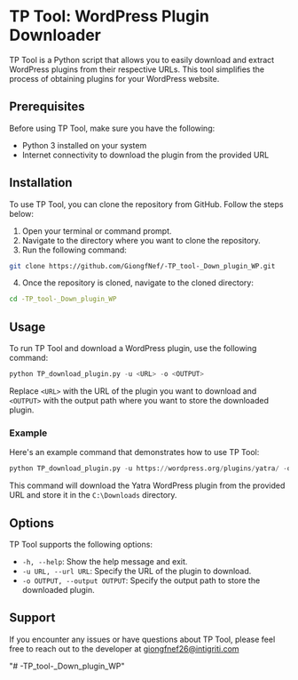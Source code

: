 # TP Tool: WordPress Plugin Downloader

TP Tool is a Python script that allows you to easily download and extract WordPress plugins from their respective URLs. This tool simplifies the process of obtaining plugins for your WordPress website.

## Prerequisites

Before using TP Tool, make sure you have the following:

- Python 3 installed on your system
- Internet connectivity to download the plugin from the provided URL

## Installation

To use TP Tool, you can clone the repository from GitHub. Follow the steps below:

1. Open your terminal or command prompt.
2. Navigate to the directory where you want to clone the repository.
3. Run the following command:
```bash
git clone https://github.com/GiongfNef/-TP_tool-_Down_plugin_WP.git
```
4. Once the repository is cloned, navigate to the cloned directory:
```bash
cd -TP_tool-_Down_plugin_WP
```

## Usage

To run TP Tool and download a WordPress plugin, use the following command:
```python
python TP_download_plugin.py -u <URL> -o <OUTPUT>
```
Replace `<URL>` with the URL of the plugin you want to download and `<OUTPUT>` with the output path where you want to store the downloaded plugin.

### Example

Here's an example command that demonstrates how to use TP Tool:
```python
python TP_download_plugin.py -u https://wordpress.org/plugins/yatra/ -o C:\Downloads
```

This command will download the Yatra WordPress plugin from the provided URL and store it in the `C:\Downloads` directory.

## Options

TP Tool supports the following options:

- `-h, --help`: Show the help message and exit.
- `-u URL, --url URL`: Specify the URL of the plugin to download.
- `-o OUTPUT, --output OUTPUT`: Specify the output path to store the downloaded plugin.

## Support

If you encounter any issues or have questions about TP Tool, please feel free to reach out to the developer at giongfnef26@intigriti.com



"# -TP_tool-_Down_plugin_WP" 

